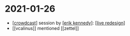 # 2021-01-26

- [[crowdcast]] session by [[erik kennedy]]: [[live redesign]]
- [[vcalinus]] mentioned [[zettel]]

[//begin]: # "Autogenerated link references for markdown compatibility"
[crowdcast]: ../crowdcast "Crowdcast"
[erik kennedy]: ../erik-kennedy "Erik Kennedy"
[live redesign]: ../live-redesign "Live Redesign"
[//end]: # "Autogenerated link references"